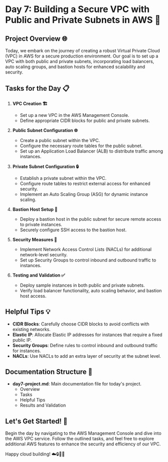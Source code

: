 # Day 7: Building a Secure VPC with Public and Private Subnets in AWS 🚀

## Project Overview 🌐

Today, we embark on the journey of creating a robust Virtual Private Cloud (VPC) in AWS for a secure production environment. Our goal is to set up a VPC with both public and private subnets, incorporating load balancers, auto scaling groups, and bastion hosts for enhanced scalability and security.

## Tasks for the Day 📋

1. **VPC Creation 🏗️**
   - Set up a new VPC in the AWS Management Console.
   - Define appropriate CIDR blocks for public and private subnets.

2. **Public Subnet Configuration 🌐**
   - Create a public subnet within the VPC.
   - Configure the necessary route tables for the public subnet.
   - Set up an Application Load Balancer (ALB) to distribute traffic among instances.

3. **Private Subnet Configuration 🔒**
   - Establish a private subnet within the VPC.
   - Configure route tables to restrict external access for enhanced security.
   - Implement an Auto Scaling Group (ASG) for dynamic instance scaling.

4. **Bastion Host Setup 🚪**
   - Deploy a bastion host in the public subnet for secure remote access to private instances.
   - Securely configure SSH access to the bastion host.

5. **Security Measures 🔐**
   - Implement Network Access Control Lists (NACLs) for additional network-level security.
   - Set up Security Groups to control inbound and outbound traffic to instances.

6. **Testing and Validation ✅**
   - Deploy sample instances in both public and private subnets.
   - Verify load balancer functionality, auto scaling behavior, and bastion host access.

## Helpful Tips 💡

- **CIDR Blocks**: Carefully choose CIDR blocks to avoid conflicts with existing networks.
- **Elastic IP**: Allocate Elastic IP addresses for instances that require a fixed public IP.
- **Security Groups**: Define rules to control inbound and outbound traffic for instances.
- **NACLs**: Use NACLs to add an extra layer of security at the subnet level.

## Documentation Structure 📄

- **day7-project.md**: Main documentation file for today's project.
  - Overview
  - Tasks
  - Helpful Tips
  - Results and Validation

## Let's Get Started! 🚧

Begin the day by navigating to the AWS Management Console and dive into the AWS VPC service. Follow the outlined tasks, and feel free to explore additional AWS features to enhance the security and efficiency of our VPC.

Happy cloud building! ☁️🔒🔄🔧

